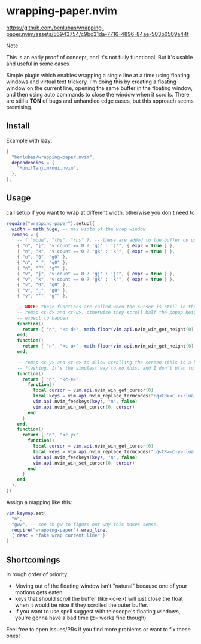 # wrapping-paper.nvim

https://github.com/benlubas/wrapping-paper.nvim/assets/56943754/c9bc31da-7716-4896-84ae-503b0509a44f

> [!NOTE]
> This is an early proof of concept, and it's not fully functional. But it's usable and useful in
> some cases

Simple plugin which enables wrapping a single line at a time using floating windows and virtual text trickery. I'm doing this by creating a floating window on the current line, opening the same buffer in the floating window, and then using auto commands to close the window when it scrolls. There are still a **TON** of bugs and unhandled edge cases, but this approach seems promising.

## Install

Example with lazy:

```lua
{
  "benlubas/wrapping-paper.nvim",
  dependencies = {
    "MunifTanjim/nui.nvim",
  },
},
```

## Usage

call setup if you want to wrap at different width, otherwise you don't need to

```lua
require("wrapping-paper").setup({
  width = math.huge, -- max width of the wrap window
  remaps = {
    -- { "mode", "lhs", "rhs" }, -- these are added to the buffer on open, and removed on close
    { "n", "j", "v:count == 0 ? 'gj' : 'j'", { expr = true } },
    { "n", "k", "v:count == 0 ? 'gk' : 'k'", { expr = true } },
    { "n", "0", "g0" },
    { "n", "_", "g0" },
    { "n", "^", "g^" },
    { "v", "j", "v:count == 0 ? 'gj' : 'j'", { expr = true } },
    { "v", "k", "v:count == 0 ? 'gk' : 'k'", { expr = true } },
    { "v", "0", "g0" },
    { "v", "_", "g0" },
    { "v", "^", "g^" },

    -- NOTE: these functions are called when the cursor is still in the parent window
    -- remap <c-d> and <c-u>, otherwise they scroll half the popup height which is not what you
    -- expect to happen
    function()
      return { "n", "<c-d>", math.floor(vim.api.nvim_win_get_height(0) / 2) .. "j" }
    end,
    function()
      return { "n", "<c-u>", math.floor(vim.api.nvim_win_get_height(0) / 2) .. "k" }
    end,

    -- remap <c-y> and <c-e> to allow scrolling the screen (this is a hack, and it causes window
    -- flashing. It's the simplest way to do this, and I don't plan to use these mappings very often)
    function()
      return { "n", "<c-e>",
        function()
          local cursor = vim.api.nvim_win_get_cursor(0)
          local keys = vim.api.nvim_replace_termcodes(":q<CR><C-e>:lua require('wrapping-paper').wrap_line()<CR>", true, false, true)
          vim.api.nvim_feedkeys(keys, "n", false)
          vim.api.nvim_win_set_cursor(0, cursor)
        end
      }
    end,
    function()
      return { "n", "<c-y>",
        function()
          local cursor = vim.api.nvim_win_get_cursor(0)
          local keys = vim.api.nvim_replace_termcodes(":q<CR><C-y>:lua require('wrapping-paper').wrap_line()<CR>", true, false, true)
          vim.api.nvim_feedkeys(keys, "n", false)
          vim.api.nvim_win_set_cursor(0, cursor)
        end
      }
    end
  },
})
```

Assign a mapping like this:

```lua
vim.keymap.set(
  "n",
  "gww", -- see :h gw to figure out why this makes sense.
  require("wrapping-paper").wrap_line,
  { desc = "fake wrap current line" }
)
```

## Shortcomings

In rough order of priority:

- Moving out of the floating window isn't "natural" because one of your motions gets eaten
- keys that should scroll the buffer (like \<c-e\>) will just close the float when it would be nice
if they scrolled the outer buffer.
- If you want to use spell suggest with telescope's floating windows, you're gonna have a bad time
  (z= works fine though)

Feel free to open issues/PRs if you find more problems or want to fix these ones!
